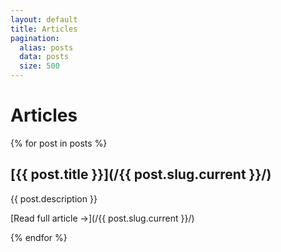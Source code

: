 ```yaml
---
layout: default
title: Articles
pagination:
  alias: posts
  data: posts
  size: 500
---
```


# Articles

{% for post in posts %}

## [{{ post.title }}](/{{ post.slug.current }}/)

{{ post.description }}

[Read full article &rarr;](/{{ post.slug.current }}/)

{% endfor %}
